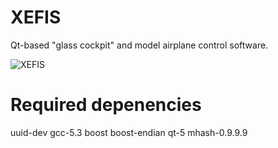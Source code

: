 XEFIS
=====

Qt-based "glass cockpit" and model airplane control software.

![XEFIS](http://mcv.mulabs.org/app/xefis/screenshot-005.png)

Required depenencies
====================

uuid-dev
gcc-5.3
boost
boost-endian
qt-5
mhash-0.9.9.9

